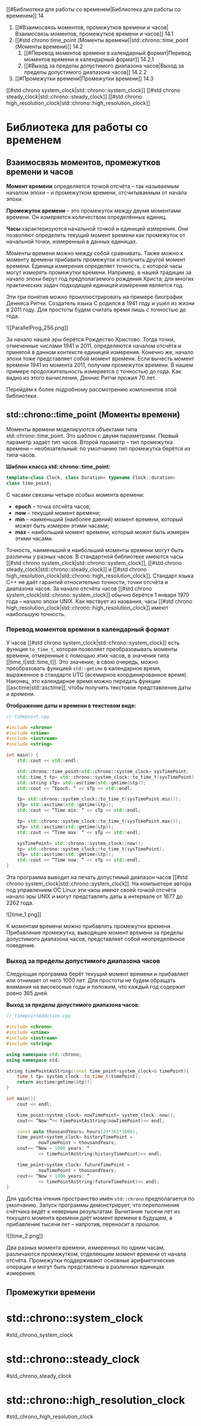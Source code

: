 
[[#Библиотека для работы со временем|Библиотека для работы со временем]] 14
1. [[#Взаимосвязь моментов, промежутков времени и часов|Взаимосвязь моментов, промежутков времени и часов]] 14.1
2. [[#std chrono time_point (Моменты времени)|std::chrono::time_point (Моменты времени)]] 14.2
	1. [[#Перевод моментов времени в календарный формат|Перевод моментов времени в календарный формат]] 14.2.1
	2. [[#Выход за пределы допустимого диапазона часов|Выход за пределы допустимого диапазона часов]] 14.2.2
3. [[#Промежутки времени|Промежутки времени]] 14.3

[[#std chro­no system_clock|std::chro­no::system_clock]]
[[#std chrono steady_clock|std::chrono::steady_clock]]
[[#std chrono high_resolution_clock|std::chrono::high_resolution_clock]]


# Библиотека для работы со временем

## Взаимосвязь моментов, промежутков времени и часов

**Момент времени** определяется точкой отсчёта – так называемым началом эпохи – и промежутком времени, отсчитываемым от начала эпохи.

**Промежуток времени** – это промежуток между двумя моментами времени. Он измеряется количеством определённых единиц.

**Часы** характеризуются начальной точкой и единицей измерения. Они позволяют определить текущий момент времени как промежуток от начальной точки, измеренный в данных единицах.

Моменты времени можно между собой сравнивать. Также можно к моменту времени прибавить промежуток и получить другой момент времени. Единица измерения определяет точность, с которой часы могут измерять промежутки времени. Например, в нашей традиции за начало эпохи берут год предполагаемого рождения Христа; для многих практических задач подходящей единицей измерения является год.

Эти три понятия можно проиллюстрировать на примере биографии Денниса Ритчи. Создатель языка C родился в 1941 году и ушёл из жизни в 2011 го­ду. Для простоты будем считать время лишь с точностью до года.

![[ParallelProg_256.png]]

За начало нашей эры берётся Рождество Христово. Тогда точки, отмеченные числами 1941 и 2011, определяются началом отсчёта и принятой в данном контексте единицей измерения. Конечно же, начало эпохи тоже представляет собой момент времени. Если вычесть момент времени 1941 из момента 2011, получим промежуток времени. В нашем примере продолжительность измеряется с точностью до года. Как видно из этого вычисления, Деннис Ритчи прожил 70 лет.

Перейдём к более подробному рассмотрению компонентов этой библиотеки.

## std::chrono::time_point (Моменты времени)

Моменты времени моделируются объектами типа std::chrono::time_point. Это шаблон с двумя параметрами. Первый параметр задаёт тип часов. Второй параметр – тип промежутка времени – необязательный: по умолчанию тип промежутка берётся из типа часов.

**Шаблон класса std::chrono::time_point:**
```c++
template<class Clock, class Duration= typename Clock::duration>
class time_point;
```

С часами связаны четыре особых момента времени:
* **epoch** – точка отсчёта часов;
* **now** – текущий момент времени;
* **min** – наименьший (наиболее давний) момент времени, который может быть измерен этими часами;
* **max** – наибольший момент времени, который может быть измерен этими часами.

Точность, наименьший и наибольший моменты времени могут быть различны у разных часов. В стандартной библиотеке имеются часы [[#std chro­no system_clock|std::chro­no::system_clock]], [[#std chrono steady_clock|std::chrono::steady_clock]] и [[#std chrono high_resolution_clock|std::chrono::high_resolution_clock]]. Стандарт языка C++ не даёт гарантий относительно точности, точки отсчёта и диапазона часов. За начало отсчёта часов [[#std chro­no system_clock|std::chrono::system_clock]] обычно берётся 1 января 1970 года – начало эпохи UNIX. Как явствует из названия, часы [[#std chrono high_resolution_clock|std::chrono::high_resolution_clock]] имеют наибольшую точность.

### Перевод моментов времени в календарный формат

У часов [[#std chro­no system_clock|std::chrono::system_clock]] есть функция `to_time_t`, которая позволяет преобразовывать моменты времени, отмеренные с помощью этих часов, в значения типа [[time_t|std::time_t]]. Это значение, в свою очередь, можно преобразовать функцией `std::gmtime` в календарное время, выраженное в стандарте UTC (всемирное координированное время). Наконец, это календарное время можно передать функции [[asctime|std::asctime]], чтобы получить текстовое представление даты и времени.

**Отображение даты и времени в текстовом виде:**
```c++
// timepoint.cpp

#include <chrono>
#include <ctime>
#include <iostream>
#include <string>

int main() {
	std::cout << std::endl;

	std::chrono::time_point<std::chrono::system_clock> sysTimePoint;
	std::time_t tp= std::chrono::system_clock::to_time_t(sysTimePoint);
	std::string sTp= std::asctime(std::gmtime(&tp));
	std::cout << “Epoch: “ << sTp << std::endl;

	tp= std::chrono::system_clock::to_time_t(sysTimePoint.min());
	sTp= std::asctime(std::gmtime(&tp));
	std::cout << “Time min: “ << sTp << std::endl;

	tp= std::chrono::system_clock::to_time_t(sysTimePoint.max());
	sTp= std::asctime(std::gmtime(&tp));
	std::cout << “Time max: “ << sTp << std::endl;

	sysTimePoint= std::chrono::system_clock::now();
	tp= std::chrono::system_clock::to_time_t(sysTimePoint);
	sTp= std::asctime(std::gmtime(&tp));
	std::cout << “Time now: “ << sTp << std::endl;
}
```

Эта программа выводит на печать допустимый диапазон часов [[#std chro­no system_clock|std::chrono::system_clock]]. На компьютере автора под управлением ОС Linux эти часы имеют своей точкой отсчёта начало эры UNIX и могут представлять даты в интервале от 1677 до 2262 года.

![[time_1.png]]

К моментам времени можно прибавлять промежутки времени. Прибавление промежутка, выводящее момент времени за пределы допустимого диапазона часов, представляет собой неопределённое поведение.

### Выход за пределы допустимого диапазона часов

Следующая программа берёт текущий момент времени и прибавляет или отнимает от него 1000 лет. Для простоты не будем обращать внимания на високосные годы и положим, что каждый год содержит ровно 365 дней.

**Выход за пределы допустимого диапазона часов:**
```c++
// timepointAddition.cpp

#include <chrono>
#include <ctime>
#include <iostream>
#include <string>

using namespace std::chrono;
using namespace std;

string timePointAsString(const time_point<system_clock>& timePoint){
	time_t tp= system_clock::to_time_t(timePoint);
	return asctime(gmtime(&tp));
}

int main(){
	cout << endl;

	time_point<system_clock> nowTimePoint= system_clock::now();
	cout<< “Now:“<< timePointAsString(nowTimePoint)<< endl;

	const auto thousandYears= hours(24*365*1000);
	time_point<system_clock> historyTimePoint =
			nowTimePoint – thousandYears;
	cout<< “Now – 1000 years: “
			<< timePointAsString(historyTimePoint)<< endl;

	time_point<system_clock> futureTimePoint =
			nowTimePoint + thousandYears;
	cout<< “Now + 1000 years: “
			<< timePointAsString(futureTimePoint)<< endl;
}
```

Для удобства чтения пространство имён `std::chrono` предполагается по умолчанию. Запуск программы демонстрирует, что переполнение счётчика ведёт к неверным результатам. Вычитание тысячи лет из текущего момента времени даёт момент времени в будущем, а прибавление тысячи лет – напротив, переносит в прошлое.

![[time_2.png]]

Два разных момента времени, измеренных по одним часам, различаются промежутком, отделяющим момент времени от начала отсчёта. Промежутки поддерживают основные арифметические операции и могут быть представлены в различных единицах измерения.

## Промежутки времени






























# std::chro­no::system_clock
#std_chro­no_system_clock

# std::chrono::steady_clock
#std_chrono_steady_clock

# std::chrono::high_resolution_clock
#std_chrono_high_resolution_clock
